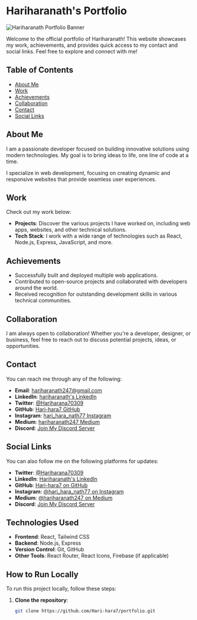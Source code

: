 # Hariharanath's Portfolio

![Hariharanath Portfolio Banner](./path/to/your/image.jpg)

Welcome to the official portfolio of Hariharanath! This website showcases my work, achievements, and provides quick access to my contact and social links. Feel free to explore and connect with me!

## Table of Contents
- [About Me](#about-me)
- [Work](#work)
- [Achievements](#achievements)
- [Collaboration](#collaboration)
- [Contact](#contact)
- [Social Links](#social-links)

## About Me
I am a passionate developer focused on building innovative solutions using modern technologies. My goal is to bring ideas to life, one line of code at a time.

I specialize in web development, focusing on creating dynamic and responsive websites that provide seamless user experiences.

## Work
Check out my work below:
- **Projects**: Discover the various projects I have worked on, including web apps, websites, and other technical solutions.
- **Tech Stack**: I work with a wide range of technologies such as React, Node.js, Express, JavaScript, and more.

## Achievements
- Successfully built and deployed multiple web applications.
- Contributed to open-source projects and collaborated with developers around the world.
- Received recognition for outstanding development skills in various technical communities.

## Collaboration
I am always open to collaboration! Whether you're a developer, designer, or business, feel free to reach out to discuss potential projects, ideas, or opportunities.

## Contact
You can reach me through any of the following:
- **Email**: [hariharanath247@gmail.com](mailto:hariharanath247@gmail.com)
- **LinkedIn**: [hariharanath's LinkedIn](https://www.linkedin.com/in/hari-hara-nath-a13583282/)
- **Twitter**: [@Hariharana70309](https://x.com/Hariharana70309?t=Ib05QY4zN8F41MsLHAix5Q&s=09)
- **GitHub**: [Hari-hara7 GitHub](https://github.com/Hari-hara7)
- **Instagram**: [hari_hara_nath77 Instagram](https://instagram.com/hari_hara_nath77)
- **Medium**: [hariharanath247 Medium](https://medium.com/@hariharanath247)
- **Discord**: [Join My Discord Server](https://discord.gg/Xn8uyh4Js)

## Social Links
You can also follow me on the following platforms for updates:
- **Twitter**: [@Hariharana70309](https://x.com/Hariharana70309?t=Ib05QY4zN8F41MsLHAix5Q&s=09)
- **LinkedIn**: [Hariharanath's LinkedIn](https://www.linkedin.com/in/hari-hara-nath-a13583282/)
- **GitHub**: [Hari-hara7 on GitHub](https://github.com/Hari-hara7)
- **Instagram**: [@hari_hara_nath77 on Instagram](https://instagram.com/hari_hara_nath77)
- **Medium**: [@hariharanath247 on Medium](https://medium.com/@hariharanath247)
- **Discord**: [Join My Discord Server](https://discord.gg/Xn8uyh4Js)

## Technologies Used
- **Frontend**: React, Tailwind CSS
- **Backend**: Node.js, Express
- **Version Control**: Git, GitHub
- **Other Tools**: React Router, React Icons, Firebase (if applicable)

## How to Run Locally
To run this project locally, follow these steps:

1. **Clone the repository**:
   ```bash
   git clone https://github.com/Hari-hara7/portfolio.git
